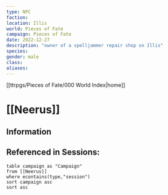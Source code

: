 ```yaml
---
type: NPC
faction: 
location: Illis
world: Pieces of Fate
campaign: Pieces of Fate
date: 2022-12-27
description: "owner of a spelljammer repair shop on Illis"
species: 
gender: male
class: 
aliases:
---
```

[[ttrpgs/Pieces of Fate/000 World Index|home]]
# [[Neerus]]

## Information

## Referenced in Sessions:

```dataview
table campaign as "Campaign"
from [[Neerus]]
where econtains(type,"session")
sort campaign asc
sort asc
```
